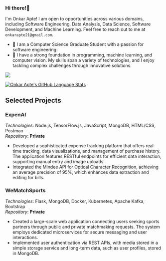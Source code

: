 ### Hi there!👋

I'm Onkar Apte! I am open to opportunities across various domains, including Software Engineering, Data Analysis, Data Science, Software Development, and Machine Learning. Feel free to reach out to me at `onkarapte21@gmail.com`.

- 🔭 I am a Computer Science Graduate Student with a passion for software engineering.
- 🌱 I have a strong foundation in programming, machine learning, and computer vision. My skills span a variety of technologies, and I enjoy tackling complex challenges through innovative solutions.

![](https://komarev.com/ghpvc/?username=onapte&color=blueviolet)

[![Onkar Apte's GitHub Language Stats](https://github-readme-stats.vercel.app/api/top-langs/?username=onapte&langs_count=5&hide=jupyter%20notebook&theme=tokyonight&show_icons=true)]()

## Selected Projects

### ExpenAI
*Technologies*: Node.js, TensorFlow.js, JavaScript, MongoDB, HTML/CSS, Postman  
*Repository*: **Private**  
- Developed a sophisticated expense tracking platform that offers real-time tracking, data visualizations, and management of purchase history. The application features RESTful endpoints for efficient data interaction, supporting manual entry and image uploads.
- Integrated the Mindee API for Optical Character Recognition, achieving an average precision of 95%, which enhances data extraction and editing for bills.

### WeMatchSports
*Technologies*: Flask, MongoDB, Docker, Kubernetes, Apache Kafka, Bootstrap  
*Repository*: **Private** 
- Created a large-scale web application connecting users seeking sports partners through public and private matchmaking requests. The system employs dedicated microservices for secure messaging and user interactions.
- Implemented user authentication via REST APIs, with media stored in a simple storage service and long-term data, such as user profiles, stored in MongoDB.
